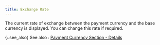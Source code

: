```yaml
---
title: Exchange Rate
---
```



The current rate of exchange between the payment currency and the base  currency is displayed. You can change this rate if required.


{:.see_also}
See also
: [Payment Currency  Section - Details]({{site.acc_baseurl}}/vendor-payments-and-refunds/payment-jrnl-dtls/multicurrency-details/payment_currency_section.html)
